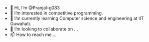- 👋 Hi, I’m @Pranjal-g083
- 👀 I’m interested in competitive programming.
- 🌱 I’m currently learning Computer science and engineering at IIT Guwahati.
- 💞️ I’m looking to collaborate on ...
- 📫 How to reach me ...

<!---
Pranjal-g083/Pranjal-g083 is a ✨ special ✨ repository because its `README.md` (this file) appears on your GitHub profile.
You can click the Preview link to take a look at your changes.
--->
